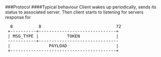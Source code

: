 ###Protocol
####Typical behaviour 
Client wakes up periodically, sends its status to associated server. 
Then client starts to listening for servers response for 

<pre>
  0          8                             72      
 +----------+------------------------------+
 | MSG_TYPE |           TOKEN              |
 -----------+-------------------------------
 |               PAYLOAD                   |
 +-----------------------------------------+
 </pre>
